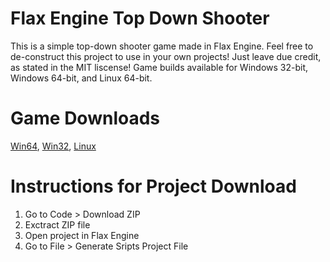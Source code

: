 # Flax Engine Top Down Shooter
This is a simple top-down shooter game made in Flax Engine. Feel free to de-construct this project to use in your own projects! Just leave due credit, as stated in the MIT liscense! Game builds available for Windows 32-bit, Windows 64-bit, and Linux 64-bit.

# Game Downloads
[Win64](https://github.com/PrecisionRender/Flax-Engine-Top-Down-Shooter),
[Win32](https://github.com/PrecisionRender/Flax-Engine-Top-Down-Shooter),
[Linux](https://github.com/PrecisionRender/Flax-Engine-Top-Down-Shooter)

# Instructions for Project Download
1. Go to Code > Download ZIP
2. Exctract ZIP file
3. Open project in Flax Engine
4. Go to File > Generate Sripts Project File
